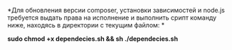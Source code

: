 *Для обновления версии composer, установки зависимостей и node.js требуется выдать права на исполнение и выполнить срипт команду ниже, находясь в директории с текущим файлом: *

**sudo chmod +x dependecies.sh && sh ./dependecies.sh**